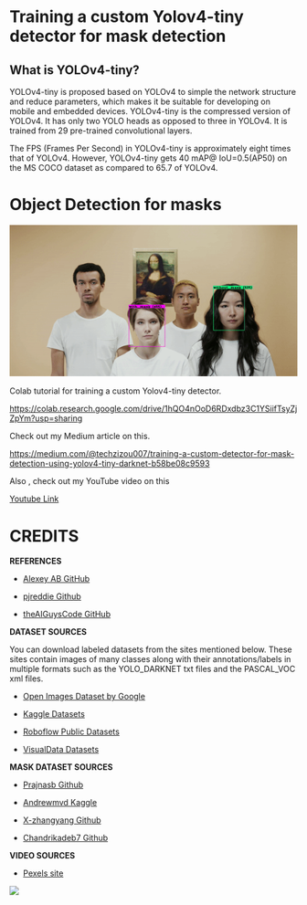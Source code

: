 

# Training a custom Yolov4-tiny detector for mask detection


## What is YOLOv4-tiny?

YOLOv4-tiny is proposed based on YOLOv4 to simple the network structure and reduce parameters, which makes it be suitable for developing on mobile and embedded devices. YOLOv4-tiny is the compressed version of YOLOv4. It has only two YOLO heads as opposed to three in YOLOv4. It is trained from 29 pre-trained convolutional layers.

The FPS (Frames Per Second) in YOLOv4-tiny is approximately eight times that of YOLOv4. However, YOLOv4-tiny gets 40 mAP@ IoU=0.5(AP50) on the MS COCO dataset as compared to 65.7 of YOLOv4.


# Object Detection for masks

![](a.gif)


Colab tutorial for training a custom Yolov4-tiny detector.

https://colab.research.google.com/drive/1hQO4nOoD6RDxdbz3C1YSiifTsyZjZpYm?usp=sharing

Check out my Medium article on this.

https://medium.com/@techzizou007/training-a-custom-detector-for-mask-detection-using-yolov4-tiny-darknet-b58be08c9593

Also , check out my YouTube video on this 

[Youtube Link](https://www.youtube.com)



# **CREDITS**

   **REFERENCES**
 
*    [Alexey AB GitHub ](https://github.com/AlexeyAB/darknet)

*    [pjreddie Github ](https://github.com/pjreddie/darknet)

*    [theAIGuysCode GitHub](https://github.com/theAIGuysCode/YOLOv4-Cloud-Tutorial)


   **DATASET SOURCES**

You can download labeled datasets from the sites mentioned below. These sites contain images of many classes along with their annotations/labels in multiple formats such as the YOLO_DARKNET txt files and the PASCAL_VOC xml files.

*   [Open Images Dataset by Google](https://storage.googleapis.com/openimages/web/index.html)

*   [Kaggle Datasets](https://www.kaggle.com/datasets)

*   [Roboflow Public Datasets](https://public.roboflow.com/)

*   [VisualData Datasets](https://www.visualdata.io/discovery)


   **MASK DATASET SOURCES**

*   [Prajnasb Github](https://github.com/prajnasb/observations)

*   [Andrewmvd Kaggle](https://www.kaggle.com/andrewmvd/face-mask-detection)

*   [X-zhangyang Github](https://github.com/X-zhangyang/Real-World-Masked-Face-Dataset)

*   [Chandrikadeb7 Github](https://github.com/chandrikadeb7/Face-Mask-Detection)

   **VIDEO SOURCES**
    
*   [Pexels site](https://www.pexels.com/)

![](test2-tiny.gif)

